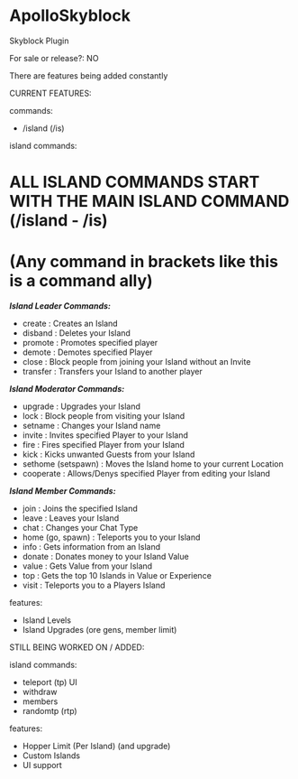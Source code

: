 # ApolloSkyblock

Skyblock Plugin

For sale or release?: NO

There are features being added constantly

CURRENT FEATURES: 

commands: 
- /island (/is)

island commands: 
# ALL ISLAND COMMANDS START WITH THE MAIN ISLAND COMMAND (/island - /is)
# (Any command in brackets like this is a command ally)

***Island Leader Commands:***

- create : Creates an Island
- disband : Deletes your Island
- promote : Promotes specified player
- demote : Demotes specified Player
- close : Block people from joining your Island without an Invite
- transfer : Transfers your Island to another player

***Island Moderator Commands:***

- upgrade : Upgrades your Island
- lock : Block people from visiting your Island
- setname : Changes your Island name
- invite : Invites specified Player to your Island
- fire : Fires specified Player from your Island
- kick : Kicks unwanted Guests from your Island
- sethome (setspawn) : Moves the Island home to your current Location
- cooperate : Allows/Denys specified Player from editing your Island

***Island Member Commands:***

- join : Joins the specified Island
- leave : Leaves your Island
- chat : Changes your Chat Type
- home (go, spawn) : Teleports you to your Island
- info : Gets information from an Island
- donate : Donates money to your Island Value
- value : Gets Value from your Island
- top : Gets the top 10 Islands in Value or Experience
- visit : Teleports you to a Players Island

features:
- Island Levels 
- Island Upgrades (ore gens, member limit)

STILL BEING WORKED ON / ADDED: 

island commands: 
- teleport (tp) UI
- withdraw
- members
- randomtp (rtp)

features: 
- Hopper Limit (Per Island) (and upgrade)
- Custom Islands
- UI support
